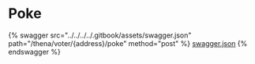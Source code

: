 # Poke

{% swagger src="../../../../.gitbook/assets/swagger.json" path="/thena/voter/{address}/poke" method="post" %}
[swagger.json](../../../../.gitbook/assets/swagger.json)
{% endswagger %}
